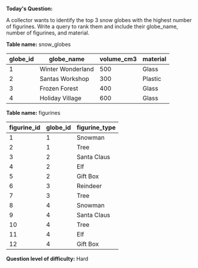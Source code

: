 **Today's Question:**

A collector wants to identify the top 3 snow globes with the highest number of figurines. Write a query to rank them and include their globe_name, number of figurines, and material.

**Table name:** snow_globes

| globe_id | globe_name         | volume_cm3 | material |
|----------|---------------------|------------|----------|
| 1        | Winter Wonderland  | 500        | Glass    |
| 2        | Santas Workshop     | 300        | Plastic  |
| 3        | Frozen Forest       | 400        | Glass    |
| 4        | Holiday Village     | 600        | Glass    |


**Table name:** figurines

| figurine_id | globe_id | figurine_type |
|-------------|----------|---------------|
| 1           | 1        | Snowman       |
| 2           | 1        | Tree          |
| 3           | 2        | Santa Claus   |
| 4           | 2        | Elf           |
| 5           | 2        | Gift Box      |
| 6           | 3        | Reindeer      |
| 7           | 3        | Tree          |
| 8           | 4        | Snowman       |
| 9           | 4        | Santa Claus   |
| 10          | 4        | Tree          |
| 11          | 4        | Elf           |
| 12          | 4        | Gift Box      |


**Question level of difficulty:**
Hard
